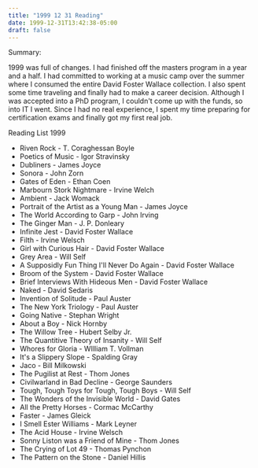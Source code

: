 ```yaml
---
title: "1999 12 31 Reading"
date: 1999-12-31T13:42:38-05:00
draft: false
---
```


Summary:

1999 was full of changes. I had finished off the masters program in a year and a half. I had committed to working at a music camp over the summer where I consumed the entire David Foster Wallace collection. I also spent some time traveling and finally had to make a career decision. Although I was accepted into a PhD program, I couldn't come up with the funds, so into IT I went. Since I had no real experience, I spent my time preparing for certification exams and finally got my first real job.



Reading List 1999

* Riven Rock - T. Coraghessan Boyle
* Poetics of Music - Igor Stravinsky
* Dubliners - James Joyce
* Sonora - John Zorn
* Gates of Eden - Ethan Coen
* Marbourn Stork Nightmare - Irvine Welch
* Ambient - Jack Womack
* Portrait of the Artist as a Young Man - James Joyce
* The World According to Garp - John Irving
* The Ginger Man - J. P. Donleary
* Infinite Jest - David Foster Wallace
* Filth - Irvine Welsch
* Girl with Curious Hair - David Foster Wallace
* Grey Area - Will Self
* A Supposidly Fun Thing I'll Never Do Again - David Foster Wallace
* Broom of the System - David Foster Wallace
* Brief Interviews With Hideous Men - David Foster Wallace
* Naked - David Sedaris
* Invention of Solitude - Paul Auster
* The New York Triology - Paul Auster
* Going Native - Stephan Wright
* About a Boy - Nick Hornby
* The Willow Tree - Hubert Selby Jr.
* The Quantitive Theory of Insanity - Will Self
* Whores for Gloria - WIlliam T. Vollman
* It's a Slippery Slope - Spalding Gray
* Jaco - Bill Milkowski
* The Pugilist at Rest - Thom Jones
* Civilwarland in Bad Decline - George Saunders
* Tough, Tough Toys for Tough, Tough Boys - Will Self
* The Wonders of the Invisible World - David Gates
* All the Pretty Horses - Cormac McCarthy
* Faster - James Gleick
* I Smell Ester Williams - Mark Leyner
* The Acid House - Irvine Welsch
* Sonny Liston was a Friend of Mine - Thom Jones
* The Crying of Lot 49 - Thomas Pynchon
* The Pattern on the Stone - Daniel Hillis
